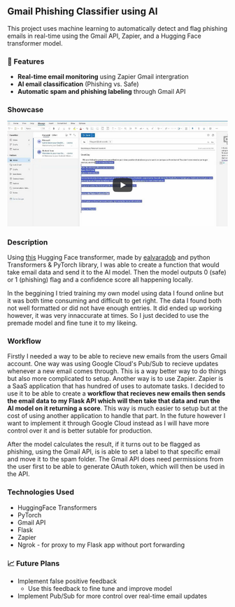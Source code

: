## Gmail Phishing Classifier using AI

This project uses machine learning to automatically detect and flag phishing emails in real-time using the Gmail API, Zapier, and a Hugging Face transformer model.

### 🚀 Features

- **Real-time email monitoring** using Zapier Gmail intergration
- **AI email classification** (Phishing vs. Safe)
- **Automatic spam and phishing labeling** through Gmail API


### Showcase
[![Watch the demo](thumbnail.png)](https://youtu.be/MRiKsjDFA4A?feature=shared)

### Description

Using [this](https://huggingface.co/ealvaradob/bert-finetuned-phishing) Hugging Face transformer, made by [ealvaradob](https://huggingface.co/ealvaradob/) and python Transformers & PyTorch library, I was able to create a function that would take email data and send it to the AI model. Then the model outputs 0 (safe) or 1 (phishing) flag and a confidence score all happening locally.

In the beggining I tried training my own model using data I found online but it was both time consuming and difficult to get right. The data I found both not well formatted or did not have enough entries. It did ended up working however, it was very innaccurate at times. So I just decided to use the premade model and fine tune it to my likeing.

### Workflow

Firstly I needed a way to be able to recieve new emails from the users Gmail account. One way was using Google Cloud's Pub/Sub to recieve updates whenever a new email comes through. This is a way better way to do things but also more complicated to setup. Another way is to use Zapier. Zapier is a SaaS application that has hundred of uses to automate tasks. I decided to use it to be able to create a **workflow that recieves new emails then sends the email data to my Flask API which will then take that data and run the AI model on it returning a score**. This way is much easier to setup but at the cost of using another application to handle that part. In the future however I want to implement it through Google Cloud instead as I will have more control over it and is better sutable for production.

After the model calculates the result, if it turns out to be flagged as phishing, using the Gmail API, is is able to set a label to that specific email and move it to the spam folder. The Gmail API does need permissions from the user first to be able to generate OAuth token, which will then be used in the API.

### Technologies Used
- HuggingFace Transformers
- PyTorch
- Gmail API
- Flask
- Zapier
- Ngrok - for proxy to my Flask app without port forwarding



### 📈 Future Plans

- Implement false positive feedback
    - Use this feedback to fine tune and improve model
- Implement Pub/Sub for more control over real-time email updates
